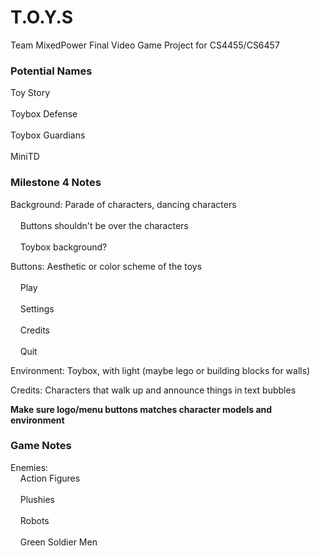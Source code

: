 # T.O.Y.S

Team MixedPower
Final Video Game Project for CS4455/CS6457

### Potential Names
Toy Story  
<br />Toybox Defense  
<br />Toybox Guardians  
<br />MiniTD  

### Milestone 4 Notes
Background: Parade of characters, dancing characters  
<br />&nbsp;&nbsp;&nbsp;&nbsp;Buttons shouldn't be over the characters  
<br />&nbsp;&nbsp;&nbsp;&nbsp;Toybox background?    

Buttons:
Aesthetic or color scheme of the toys  
<br />&nbsp;&nbsp;&nbsp;&nbsp;Play  
<br />&nbsp;&nbsp;&nbsp;&nbsp;Settings  
<br />&nbsp;&nbsp;&nbsp;&nbsp;Credits  
<br />&nbsp;&nbsp;&nbsp;&nbsp;Quit  

Environment:
Toybox, with light (maybe lego or building blocks for walls)

Credits:
Characters that walk up and announce things in text bubbles

**Make sure logo/menu buttons matches character models and environment**

### Game Notes
Enemies:
<br />&nbsp;&nbsp;&nbsp;&nbsp;Action Figures  
<br />&nbsp;&nbsp;&nbsp;&nbsp;Plushies  
<br />&nbsp;&nbsp;&nbsp;&nbsp;Robots  
<br />&nbsp;&nbsp;&nbsp;&nbsp;Green Soldier Men  
